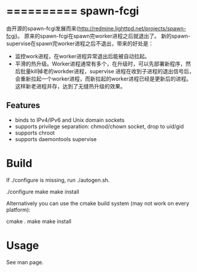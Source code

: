 
==========
spawn-fcgi
==========

由开源的spawn-fcgi发展而来(http://redmine.lighttpd.net/projects/spawn-fcgi)。
原来的spawn-fcgi在spawn完worker进程之后就退出了。
新的spawn-supervise在spawn完worker进程之后不退出，带来的好处是：
- 监控work进程，在worker进程异常退出后能被自动拉起。
- 平滑的热升级。Worker进程通常有多个，在升级时，可以先部署新程序，然后批量kill掉老的workder进程，supervise 进程在收到子进程的退出信号后，会重新拉起一个worker进程，而新拉起的worker进程已经是更新后的进程。这样新老进程并存，达到了无缝热升级的效果。


Features
--------
- binds to IPv4/IPv6 and Unix domain sockets
- supports privilege separation: chmod/chown socket, drop to uid/gid
- supports chroot
- supports daemontools supervise

Build
=====

If ./configure is missing, run ./autogen.sh.

  ./configure
  make
  make install

Alternatively you can use the cmake build system (may not work
on every platform):

  cmake .
  make
  make install


Usage
=====

See man page.

